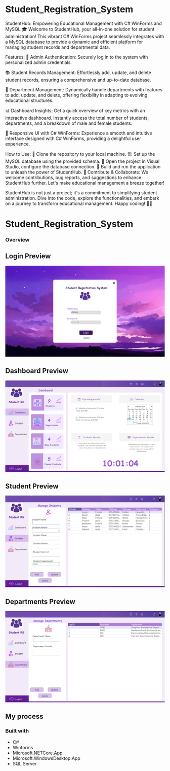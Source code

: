 # Student_Registration_System

StudentHub: Empowering Educational Management with C# WinForms and MySQL 🎓
Welcome to StudentHub, your all-in-one solution for student administration! This vibrant C# WinForms project seamlessly integrates with a MySQL database to provide a dynamic and efficient platform for managing student records and departmental data.

Features:
🔐 Admin Authentication: Securely log in to the system with personalized admin credentials.

📚 Student Records Management: Effortlessly add, update, and delete student records, ensuring a comprehensive and up-to-date database.

🏢 Department Management: Dynamically handle departments with features to add, update, and delete, offering flexibility in adapting to evolving educational structures.

📊 Dashboard Insights: Get a quick overview of key metrics with an interactive dashboard. Instantly access the total number of students, departments, and a breakdown of male and female students.

🚀 Responsive UI with C# WinForms: Experience a smooth and intuitive interface designed with C# WinForms, providing a delightful user experience.

How to Use:
🔄 Clone the repository to your local machine.
🏗 Set up the MySQL database using the provided schema.
🔧 Open the project in Visual Studio, configure the database connection.
🚀 Build and run the application to unleash the power of StudentHub.
🤝 Contribute & Collaborate: We welcome contributions, bug reports, and suggestions to enhance StudentHub further. Let's make educational management a breeze together!

StudentHub is not just a project; it's a commitment to simplifying student administration. Dive into the code, explore the functionalities, and embark on a journey to transform educational management. Happy coding! 🚀✨

# Student_Registration_System

### Overview

## Login Preview

![](./screenshots/Login.png)

## Dashboard Preview

![](./screenshots/Dashboard.png)

## Student Preview

![](./screenshots/StudentPage.png)

## Departments Preview

![](./screenshots/DepartmentsPage.png)

## My process

### Built with

- C#
- Winforms
- Microsoft.NETCore.App
- Microsoft.WindowsDesktop.App
- SQL Server


